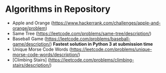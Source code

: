 # Algorithms in Repository
- Apple and Orange (https://www.hackerrank.com/challenges/apple-and-orange/problem)
- Same Tree (https://leetcode.com/problems/same-tree/description/)
- Baseball Game (https://leetcode.com/problems/baseball-game/description/) **Fastest solution in Python 3 at submission time**
- Unique Morse Code Words (https://leetcode.com/problems/unique-morse-code-words/description/)
- [Climbing Stairs] (https://leetcode.com/problems/climbing-stairs/description/)

